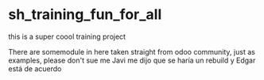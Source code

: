 # sh_training_fun_for_all
this is a super coool training project 

There are somemodule in here taken straight from odoo community, just as examples, please don't sue me Javi me dijo que se haría un rebuild y Edgar está de acuerdo
